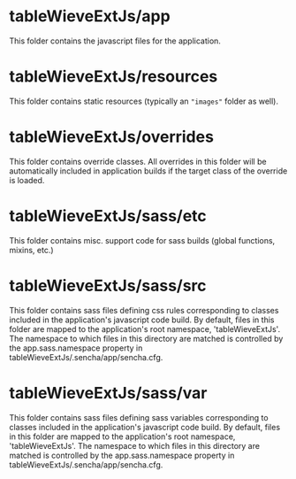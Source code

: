 # tableWieveExtJs/app

This folder contains the javascript files for the application.

# tableWieveExtJs/resources

This folder contains static resources (typically an `"images"` folder as well).

# tableWieveExtJs/overrides

This folder contains override classes. All overrides in this folder will be 
automatically included in application builds if the target class of the override
is loaded.

# tableWieveExtJs/sass/etc

This folder contains misc. support code for sass builds (global functions, 
mixins, etc.)

# tableWieveExtJs/sass/src

This folder contains sass files defining css rules corresponding to classes
included in the application's javascript code build.  By default, files in this 
folder are mapped to the application's root namespace, 'tableWieveExtJs'. The
namespace to which files in this directory are matched is controlled by the
app.sass.namespace property in tableWieveExtJs/.sencha/app/sencha.cfg. 

# tableWieveExtJs/sass/var

This folder contains sass files defining sass variables corresponding to classes
included in the application's javascript code build.  By default, files in this 
folder are mapped to the application's root namespace, 'tableWieveExtJs'. The
namespace to which files in this directory are matched is controlled by the
app.sass.namespace property in tableWieveExtJs/.sencha/app/sencha.cfg. 
